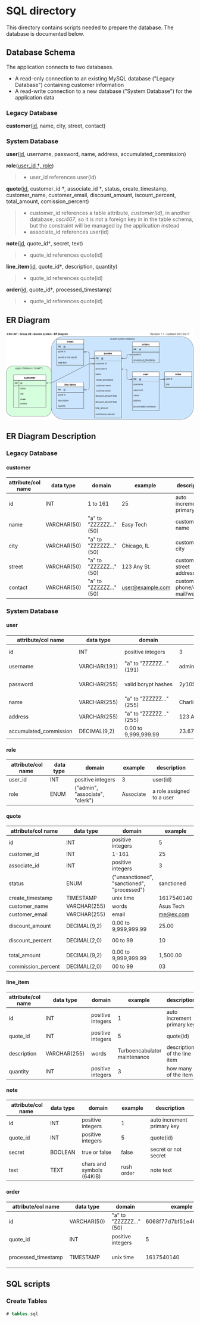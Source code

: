 # SQL directory

This directory contains scripts needed to prepare the database. The database is documented below.

## Database Schema

The application connects to two databases.

* A read-only connection to an existing MySQL database ("Legacy Database") containing customer information
* A read-write connection to a new database ("System Database") for the application data

### Legacy Database

**customer**(<ins>id</ins>, name, city, street, contact) 

### System Database

**user**(<ins>id</ins>, username, password, name, address, accumulated_commission)

**role**(<ins>user_id †, role</ins>)

> * user_id references user(id)

**quote**(<ins>id</ins>, customer_id †, associate_id †, status, create_timestamp, customer_name, customer_email, discount_amount, iscount_percent, total_amount, comission_percent)

> * customer_id references a table attribute, *customer(id)*, in another database, *csci467*, so it is not  a foreign key in in the table schema, but the constraint will be managed by the application instead
> * associate_id references user(id) 

**note**(<ins>id</ins>, quote_id†, secret, text)

> * quote_id references quote(id)

**line_item**(<ins>id</ins>, quote_id†, description, quantity)

> * quote_id references quote(id)

**order**(<ins>id</ins>, quote_id†, processed_timestamp)

> * quote_id references quote(id)

## ER Diagram

![ER Diagram](erd.png)

## ER Diagram Description

### Legacy Database

#### customer

| attribute/col name  | data type    | domain                  | example          | description                    |
|---------------------|--------------|-------------------------|------------------|--------------------------------|
| id                  | INT          | 1 to 161                | 25               | auto increment primary key     |
| name                | VARCHAR(50)  | "a" to "ZZZZZZ..."(50)  | Easy Tech        | customer name                  |
| city                | VARCHAR(50)  | "a" to "ZZZZZZ..."(50)  | Chicago, IL      | customer city                  |
| street              | VARCHAR(50)  | "a" to "ZZZZZZ..."(50)  | 123 Any St.      | customer street address        |
| contact             | VARCHAR(50)  | "a" to "ZZZZZZ..."(50)  | user@example.com | customer phone/e-mail/website  |

### System Database

#### user

| attribute/col name      | data type     | domain                   | example                                                       | description                                             |
|-------------------------|---------------|--------------------------|---------------------------------------------------------------|---------------------------------------------------------|
| id                      | INT           | positive integers        | 3                                                             | auto increment primary key                              |
| username                | VARCHAR(191)  | "a" to "ZZZZZZ..."(191)  | admin                                                         | user login id with no spaces                            |
| password                | VARCHAR(255)  | valid bcrypt hashes      | $2y$10$Y8PFxVRLxLIqaN6ZsCyqdubF5HuLNeDLm.FEwWuBHgDWkG6iFn.NK  | salted bcrypt password hashes from php password_hash()  |
| name                    | VARCHAR(255)  | "a" to "ZZZZZZ..."(255)  | Charlie Brown                                                 | user/associate name                                     |
| address                 | VARCHAR(255)  | "a" to "ZZZZZZ..."(255)  | 123 Any St.                                                   | user street address                                     |
| accumulated_commission  | DECIMAL(9,2)  | 0.00 to 9,999,999.99     | 23.67                                                         | associate earnings                                      |

#### role

| attribute/col name  | data type  | domain                           | example    | description                |
|---------------------|------------|----------------------------------|------------|----------------------------|
| user_id             | INT        | positive integers                | 3          | user(id)                   |
| role                | ENUM       | ("admin", "associate", "clerk")  | Associate  | a role assigned to a user  |

#### quote

| attribute/col name  | data type     | domain                                       | example     | description                                        |
|---------------------|---------------|----------------------------------------------|-------------|----------------------------------------------------|
| id                  | INT           | positive integers                            | 5           | auto increment primary key                         |
| customer_id         | INT           | 1-161                                        | 25          | customer(id)                                       |
| associate_id        | INT           | positive integers                            | 3           | user(id)                                           |
| status              | ENUM          | ("unsanctioned", "sanctioned", "processed")  | sanctioned  | quote status                                       |
| create_timestamp    | TIMESTAMP     | unix time                                    | 1617540140  | time quote was created                             |
| customer_name       | VARCHAR(255)  | words                                        | Asus Tech   | customer(name)                                     |
| customer_email      | VARCHAR(255)  | email                                        | me@ex.com   | customer email                                     |
| discount_amount     | DECIMAL(9,2)  | 0.00 to 9,999,999.99                         | 25.00       | dollar amount to subtract from the quote subtotal  |
| discount_percent    | DECIMAL(2,0)  | 00 to 99                                     | 10          | percent to remove from the subtotal                |
| total_amount        | DECIMAL(9,2)  | 0.00 to 9,999,999.99                         | 1,500.00    | running total of all items                         |
| commission_percent  | DECIMAL(2,0)  | 00 to 99                                     | 03          | associate comission percent                        |

#### line_item

| attribute/col name  | data type     | domain             | example                       | description                   |
|---------------------|---------------|--------------------|-------------------------------|-------------------------------|
| id                  | INT           | positive integers  | 1                             | auto increment primary key    |
| quote_id            | INT           | positive integers  | 5                             | quote(id)                     |
| description         | VARCHAR(255)  | words              | Turboencabulator maintenance  | description of the line item  |
| quantity            | INT           | positive integers  | 3                             | how many of the item          |

#### note

| attribute/col name  | data type  | domain                     | example     | description                 |
|---------------------|------------|----------------------------|-------------|-----------------------------|
| id                  | INT        | positive integers          | 1           | auto increment primary key  |
| quote_id            | INT        | positive integers          | 5           | quote(id)                   |
| secret              | BOOLEAN    | true or false              | false       | secret or not secret        |
| text                | TEXT       | chars and symbols (64KiB)  | rush order  | note text                   |

#### order

| attribute/col name   | data type    | domain                  | example                  | description                    |
|----------------------|--------------|-------------------------|--------------------------|--------------------------------|
| id                   | VARCHAR(50)  | "a" to "ZZZZZZ..."(50)  | 6068f77d7bf51e4654f6be3  | auto increment primary key     |
| quote_id             | INT          | positive integers       | 5                        | quote(id)                      |
| processed_timestamp  | TIMESTAMP    | unix time               | 1617540140               | date from external processing  |

## SQL scripts

### Create Tables

```sql
# tables.sql
```
